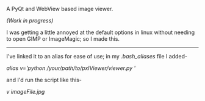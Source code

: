 A PyQt and WebView based image viewer.

*(Work in progress)*


I was getting a little annoyed at the default options in linux without needing to open GIMP or ImageMagic; so I made this.

______________________________

I've linked it to an alias for ease of use; in my *.bash_aliases* file I added-

*alias v='python /your/path/to/pxlViewer/viewer.py '*

and I'd run the script like this-

*v imageFile.jpg*
